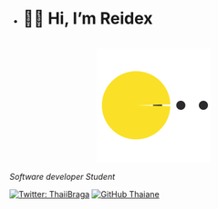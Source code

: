 - # 👋🏻 Hi, I’m Reidex
<div align="center">
	<br>
	<img src="https://raw.githubusercontent.com/Aniket965/Aniket965/master/pacman.svg?sanitize=true" width="200" height="200">

</div>
<p><em>Software developer Student
</em></p>



[![Twitter: ThaiiBraga](https://img.shields.io/twitter/follow/SoyLeiner?style=social)](https://twitter.com/SoyLeiner)
[![GitHub Thaiane](https://img.shields.io/github/followers/SoyLeiner?label=follow&style=social)](https://github.com/SoyLeiner)

